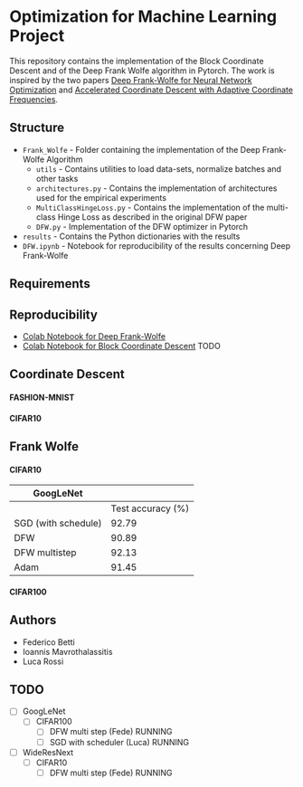 # Optimization for Machine Learning Project
This repository contains the implementation of the Block Coordinate Descent and of the Deep Frank Wolfe algorithm in Pytorch. The work is inspired by the two papers [Deep Frank-Wolfe for Neural Network Optimization](https://arxiv.org/pdf/1811.07591.pdf) and [Accelerated Coordinate Descent with Adaptive Coordinate Frequencies](http://proceedings.mlr.press/v29/Glasmachers13.pdf).

## Structure
* `Frank_Wolfe` - Folder containing the implementation of the Deep Frank-Wolfe Algorithm
  * `utils` - Contains utilities to load data-sets, normalize batches and other tasks
  * `architectures.py` - Contains the implementation of architectures used for the empirical experiments
  * `MultiClassHingeLoss.py` - Contains the implementation of the multi-class Hinge Loss as described in the original DFW paper
  * `DFW.py` - Implementation of the DFW optimizer in Pytorch
* `results` - Contains the Python dictionaries with the results
*  `DFW.ipynb` - Notebook for reproducibility of the results concerning Deep Frank-Wolfe 

## Requirements

## Reproducibility
- [Colab Notebook for Deep Frank-Wolfe](https://colab.research.google.com/drive/1mpsunyV-11yDXPhZLznryLxJoMx4Zqxd)
- [Colab Notebook for Block Coordinate Descent](https://colab.research.google.com/drive/1mpsunyV-11yDXPhZLznryLxJoMx4Zqxd) TODO

## Coordinate Descent
#### FASHION-MNIST


#### CIFAR10

## Frank Wolfe
#### CIFAR10
| GoogLeNet |      |
| ----- | ----- |
|  | Test accuracy (%) |
| SGD (with schedule) | 92.79 | 
| DFW | 90.89 |
| DFW multistep |  92.13 | 
| Adam  | 91.45 |

#### CIFAR100


## Authors
- Federico Betti
- Ioannis Mavrothalassitis
- Luca Rossi

## TODO
- [ ] GoogLeNet
   - [ ] CIFAR100
      - [ ] DFW multi step  (Fede) RUNNING
      - [ ] SGD with scheduler (Luca) RUNNING
- [ ] WideResNext
   - [ ] CIFAR10
       - [ ] DFW multi step (Fede) RUNNING
